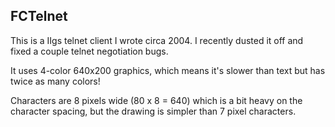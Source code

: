 FCTelnet
--------

This is a IIgs telnet client I wrote circa 2004.  I recently dusted it
off and fixed a couple telnet negotiation bugs.

It uses 4-color 640x200 graphics, which means it's slower than text but
has twice as many colors!

Characters are 8 pixels wide (80 x 8 = 640) which is a bit heavy on the
character spacing, but the drawing is simpler than 7 pixel characters.





